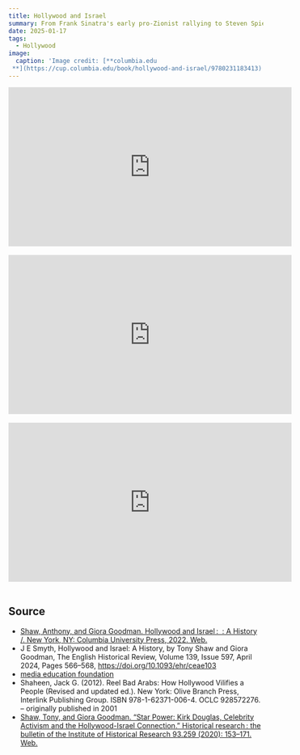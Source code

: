 ```yaml
---
title: Hollywood and Israel
summary: From Frank Sinatra's early pro-Zionist rallying to Steven Spielberg's present-day peacemaking, Hollywood has long enjoyed a "special relationship" with Israel. 
date: 2025-01-17
tags:
  - Hollywood
image:
  caption: 'Image credit: [**columbia.edu
 **](https://cup.columbia.edu/book/hollywood-and-israel/9780231183413)'
---
```



<iframe width="560" height="315" src="https://www.youtube.com/embed/a_uR7oJwKz4?si=GgatD_BENkM8Rm_4" title="YouTube video player" frameborder="0" allow="accelerometer; autoplay; clipboard-write; encrypted-media; gyroscope; picture-in-picture; web-share" referrerpolicy="strict-origin-when-cross-origin" allowfullscreen></iframe>

<br>

<br>

<iframe width="560" height="315" src="https://www.youtube.com/embed/C-xj7FKoKFQ?si=yirQ0sYfhJzS9ruG" title="YouTube video player" frameborder="0" allow="accelerometer; autoplay; clipboard-write; encrypted-media; gyroscope; picture-in-picture; web-share" referrerpolicy="strict-origin-when-cross-origin" allowfullscreen></iframe>

<br>

<br>

<iframe width="560" height="315" src="https://www.youtube.com/embed/CDWUomnidlc?si=ilnuhG4ZCJpjQ82n" title="YouTube video player" frameborder="0" allow="accelerometer; autoplay; clipboard-write; encrypted-media; gyroscope; picture-in-picture; web-share" referrerpolicy="strict-origin-when-cross-origin" allowfullscreen></iframe>


<br>

<br>





## Source

- [Shaw, Anthony, and Giora Goodman. Hollywood and Israel :  : A History /. New York, NY: Columbia University Press, 2022. Web.](https://cup.columbia.edu/book/hollywood-and-israel/9780231183413)
- J E Smyth, Hollywood and Israel: A History, by Tony Shaw and Giora Goodman, The English Historical Review, Volume 139, Issue 597, April 2024, Pages 566–568, https://doi.org/10.1093/ehr/ceae103
- [media education foundation](https://www.youtube.com/@MediaEducationFoundation)
- Shaheen, Jack G. (2012). Reel Bad Arabs: How Hollywood Vilifies a People (Revised and updated ed.). New York: Olive Branch Press, Interlink Publishing Group. ISBN 978-1-62371-006-4. OCLC 928572276. – originally published in 2001
- [  Shaw, Tony, and Giora Goodman. “Star Power: Kirk Douglas, Celebrity Activism and the Hollywood-Israel Connection.” Historical research : the bulletin of the Institute of Historical Research 93.259 (2020): 153–171. Web.](https://academic.oup.com/histres/article-abstract/93/259/153/5713392?login=false)
